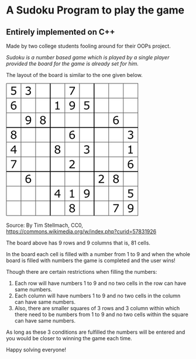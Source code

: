 # A Sudoku Program to play the game
## Entirely implemented on C++

Made by two college students fooling around for their OOPs project. 



_*Sudoku is a number based game which is played by a single player provided the board
for the game is already set for him.*_

The layout of the board is similar to the one given below.

![Sudoku Board](https://github.com/bestcoder12/Sudoku_Game/blob/master/Sudoku_Puzzle.jpg)

Source: By Tim Stellmach, CC0, https://commons.wikimedia.org/w/index.php?curid=57831926

The board above has 9 rows and 9 columns that is, 81 cells.

In the board each cell is filled with a number from 1 to 9 and when the whole board is filled with numbers the game is completed and the user wins!

Though there are certain restrictions when filling the numbers:
1. Each row will have numbers 1 to 9 and no two cells in the row can have same numbers.
2. Each column will have numbers 1 to 9 and no two cells in the column can have same numbers.
3. Also, there are smaller squares of 3 rows and 3 column within which there need to be numbers from 1 to 9 and no two cells within the square can have same numbers.

As long as these 3 conditions are fulfilled the numbers will be entered and you would be closer to winning the game each time.

Happy solving everyone!

